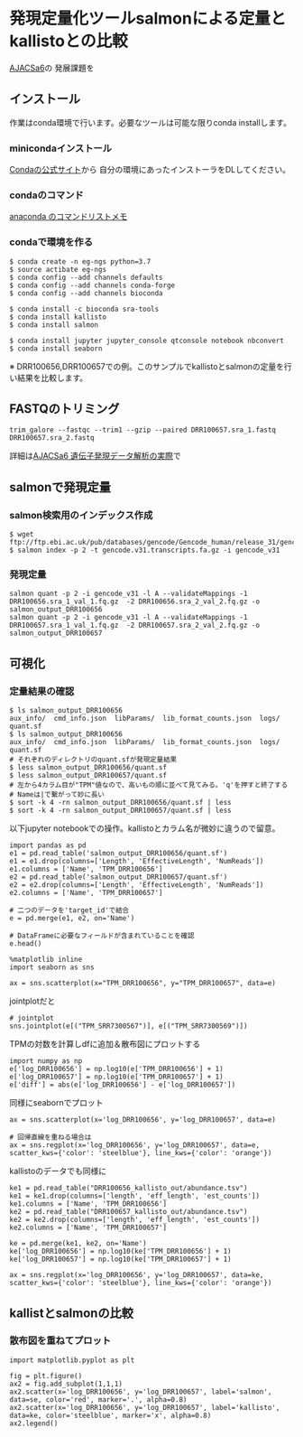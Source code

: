 # 発現定量化ツールsalmonによる定量とkallistoとの比較

[AJACSa6](https://github.com/AJACS-training/AJACSa6/tree/master/03_bono)の
発展課題を


## インストール

作業はconda環境で行います。必要なツールは可能な限りconda installします。

### minicondaインストール
[Condaの公式サイト](https://docs.conda.io/en/latest/miniconda.html)から
自分の環境にあったインストーラをDLしてください。

### condaのコマンド
[anaconda のコマンドリストメモ](https://qiita.com/natsuriver/items/4ae6eed5f47e34817090)

### condaで環境を作る

```
$ conda create -n eg-ngs python=3.7
$ source actibate eg-ngs
$ conda config --add channels defaults
$ conda config --add channels conda-forge
$ conda config --add channels bioconda

$ conda install -c bioconda sra-tools 
$ conda install kallisto
$ conda install salmon

$ conda install jupyter jupyter_console qtconsole notebook nbconvert
$ conda install seaborn

```

※ DRR100656,DRR100657での例。このサンプルでkallistoとsalmonの定量を行い結果を比較します。

## FASTQのトリミング

`trim_galore --fastqc --trim1 --gzip --paired DRR100657.sra_1.fastq DRR100657.sra_2.fastq`

詳細は[AJACSa6 遺伝子発現データ解析の実際](https://github.com/AJACS-training/AJACSa6/tree/master/03_bono)で

## salmonで発現定量

### salmon検索用のインデックス作成

```
$ wget ftp://ftp.ebi.ac.uk/pub/databases/gencode/Gencode_human/release_31/gencode.v31.transcripts.fa.gz
$ salmon index -p 2 -t gencode.v31.transcripts.fa.gz -i gencode_v31
```

### 発現定量

```
salmon quant -p 2 -i gencode_v31 -l A --validateMappings -1 DRR100656.sra_1_val_1.fq.gz  -2 DRR100656.sra_2_val_2.fq.gz -o salmon_output_DRR100656
salmon quant -p 2 -i gencode_v31 -l A --validateMappings -1 DRR100657.sra_1_val_1.fq.gz  -2 DRR100657.sra_2_val_2.fq.gz -o salmon_output_DRR100657
```

## 可視化

### 定量結果の確認

```
$ ls salmon_output_DRR100656
aux_info/  cmd_info.json  libParams/  lib_format_counts.json  logs/  quant.sf
$ ls salmon_output_DRR100656
aux_info/  cmd_info.json  libParams/  lib_format_counts.json  logs/  quant.sf
# それぞれのディレクトリのquant.sfが発現定量結果
$ less salmon_output_DRR100656/quant.sf
$ less salmon_output_DRR100657/quant.sf
# 左から4カラム目が"TPM"値なので、高いもの順に並べて見てみる。'q'を押すと終了する
# Nameは|で繋がって妙に長い
$ sort -k 4 -rn salmon_output_DRR100656/quant.sf | less
$ sort -k 4 -rn salmon_output_DRR100657/quant.sf | less
```

以下jupyter notebookでの操作。kallistoとカラム名が微妙に違うので留意。
```
import pandas as pd
e1 = pd.read_table('salmon_output_DRR100656/quant.sf')
e1 = e1.drop(columns=['Length', 'EffectiveLength', 'NumReads'])
e1.columns = ['Name', 'TPM_DRR100656']
e2 = pd.read_table('salmon_output_DRR100657/quant.sf')
e2 = e2.drop(columns=['Length', 'EffectiveLength', 'NumReads'])
e2.columns = ['Name', 'TPM_DRR100657']

# 二つのデータを'target_id'で結合
e = pd.merge(e1, e2, on='Name')

# DataFrameに必要なフィールドが含まれていることを確認
e.head()

```

```
%matplotlib inline
import seaborn as sns

ax = sns.scatterplot(x="TPM_DRR100656", y="TPM_DRR100657", data=e)
```

jointplotだと

```
# jointplot
sns.jointplot(e[("TPM_SRR7300567")], e[("TPM_SRR7300569")])

```

TPMの対数を計算しdfに追加＆散布図にプロットする
```
import numpy as np
e['log_DRR100656'] = np.log10(e['TPM_DRR100656'] + 1)
e['log_DRR100657'] = np.log10(e['TPM_DRR100657'] + 1)
e['diff'] = abs(e['log_DRR100656'] - e['log_DRR100657'])
```

同様にseabornでプロット

```
ax = sns.scatterplot(x='log_DRR100656', y='log_DRR100657', data=e)

# 回帰直線を重ねる場合は
ax = sns.regplot(x='log_DRR100656', y='log_DRR100657', data=e, scatter_kws={'color': 'steelblue'}, line_kws={'color': 'orange'})
```

kallistoのデータでも同様に
```
ke1 = pd.read_table("DRR100656_kallisto_out/abundance.tsv")
ke1 = ke1.drop(columns=['length', 'eff_length', 'est_counts'])
ke1.columns = ['Name', 'TPM_DRR100656']
ke2 = pd.read_table("DRR100657_kallisto_out/abundance.tsv")
ke2 = ke2.drop(columns=['length', 'eff_length', 'est_counts'])
ke2.columns = ['Name', 'TPM_DRR100657']

ke = pd.merge(ke1, ke2, on='Name')
ke['log_DRR100656'] = np.log10(ke['TPM_DRR100656'] + 1)
ke['log_DRR100657'] = np.log10(ke['TPM_DRR100657'] + 1)

ax = sns.regplot(x='log_DRR100656', y='log_DRR100657', data=ke, scatter_kws={'color': 'steelblue'}, line_kws={'color': 'orange'})
```


## kallistとsalmonの比較

### 散布図を重ねてプロット

```
import matplotlib.pyplot as plt

fig = plt.figure()
ax2 = fig.add_subplot(1,1,1)
ax2.scatter(x='log_DRR100656', y='log_DRR100657', label='salmon',  data=se, color='red', marker='.', alpha=0.8)
ax2.scatter(x='log_DRR100656', y='log_DRR100657', label='kallisto', data=ke, color='steelblue', marker='x', alpha=0.8)
ax2.legend()
```

